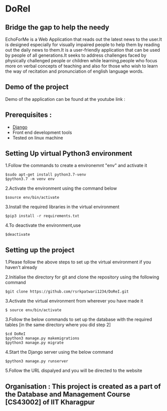 # DoReI
## Bridge the gap to help the needy
EchoForMe is a Web Application that reads out the latest news to the user.It is designed especially for visually impaired people to help them by reading out the daily news to them.It is a user-friendly application that can be used by people of all generations.It seeks to address challenges faced by physically challenged people or children while learning,people who focus more on verbal concepts of teaching and also for those who wish to learn the way of recitation and pronunciation of english language words.

## Demo of the project
Demo of the application can be found at the youtube link : 

## Prerequisites :
- [Django](https://developer.mozilla.org/en-US/docs/Learn/Server-side/Django/Introduction)
- Front end development tools
- Tested on linux machine

## Setting Up virtual Python3 environment
1.Follow the commands to create a environemnt "env" and activate it
```
$sudo apt-get install python3.7-venv
$python3.7 -m venv env
```

2.Activate the environment using the command below
```
$source env/bin/activate
```
3.Install the required libraries in the virtual environment
```
$pip3 install -r requirements.txt
```
4.To deactivate the environment,use
```
$deactivate
```
## Setting up the project
1.Please follow the above steps to set up the virtual environment if you haven't already

2.Initialise the directory for git and clone the repository using the following command
```
$git clone https://github.com/rsrkpatwari1234/DoReI.git
```
3.Activate the virtual environment from wherever you have made it
```
$ source env/bin/activate
```
3.Follow the below commands to set up the database with the required tables [in the same directory where you did step 2]
```
$cd DoReI
$python3 manage.py makemigrations
$python3 manage.py migrate
```
4.Start the Django server using the below command
```
$python3 manage.py runserver 
```
5.Follow the URL dispalyed and you will be directed to the website

## Organisation : This project is created as a part of the Database and Management Course [CS43002] of IIT Kharagpur
 

